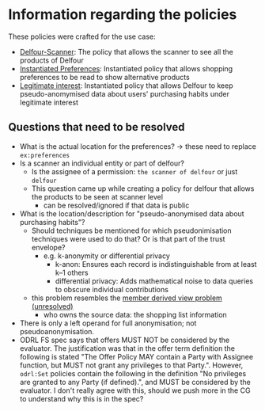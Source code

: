 # Information regarding the policies

These policies were crafted for the use case:
- [Delfour-Scanner](delfour-scanner-policy.ttl): The policy that allows the scanner to see all the products of Delfour
- [Instantiated Preferences](./preferences-policy(inst).ttl): Instantiated policy that allows shopping preferences to be read to show alternative products
- [Legitimate interest](./legitimate-interest-policy.ttl): Instantiated policy that allows Delfour to keep pseudo-anomymised data about users' purchasing habits under legitimate interest

## Questions that need to be resolved

- What is the actual location for the preferences? -> these need to replace `ex:preferences`
- Is a scanner an individual entity or part of delfour?
  - Is the assignee of a permission: `the scanner of delfour` or just `delfour`
  - This question came up while creating a policy for delfour that allows the products to be seen at scanner level
    - can be resolved/ignored if that data is public
- What is the location/description for "pseudo-anonymised data about purchasing habits"?
  - Should techniques be mentioned for which pseudonimisation techniques were used to do that? Or is that part of the trust envelope?
    - e.g. k-anonymity or differential privacy
      - k-anon: Ensures each record is indistinguishable from at least k–1 others
      - differential privacy: Adds mathematical noise to data queries to obscure individual contributions
  - this problem resembles the [member derived view problem (unresolved)](https://docs.google.com/presentation/d/1Kq4hZvxRBozEqqmKWtdJ_O87PYArPBIpzO6g9BewBkc/edit?slide=id.g36b90bd1b63_0_590#slide=id.g36b90bd1b63_0_590)
    - who owns the source data: the shopping list information
- There is only a left operand for full anonymisation; not pseudoanonymisation.
- ODRL FS spec says that offers MUST NOT be considered by the evaluator. The justification was that in the offer term definition the following is stated "The Offer Policy MAY contain a Party with Assignee function, but MUST not grant any privileges to that Party.". However, `odrl:Set` policies contain the following in the definition "No privileges are granted to any Party (if defined).", and MUST be considered by the evaluator. I don't really agree with this, should we push more in the CG to understand why this is in the spec?